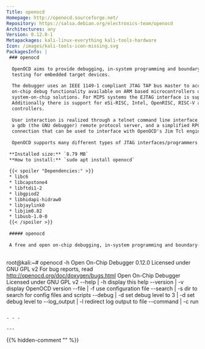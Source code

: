```yaml
---
Title: openocd
Homepage: http://openocd.sourceforge.net/
Repository: https://salsa.debian.org/electronics-team/openocd
Architectures: any
Version: 0.12.0-1
Metapackages: kali-linux-everything kali-tools-hardware 
Icon: /images/kali-tools-icon-missing.svg
PackagesInfo: |
 ### openocd
 
  OpenOCD aims to provide debugging, in-system programming and boundary-scan
  testing for embedded target devices.
   
  The debugger uses an IEEE 1149-1 compliant JTAG TAP bus master to access
  on-chip debug functionality available on ARM based microcontrollers or
  system-on-chip solutions. For MIPS systems the EJTAG interface is supported.
  Additionally there is support for eSi-RISC, Intel, OpenRISC, RISC-V and ARC
  controllers.
   
  User interaction is realized through a telnet command line interface,
  a gdb (the GNU debugger) remote protocol server, and a simplified RPC
  connection that can be used to interface with OpenOCD's Jim Tcl engine.
   
  OpenOCD supports many different types of JTAG interfaces/programmers.
 
 **Installed size:** `8.79 MB`  
 **How to install:** `sudo apt install openocd`  
 
 {{< spoiler "Dependencies:" >}}
 * libc6 
 * libcapstone4 
 * libftdi1-2 
 * libgpiod2 
 * libhidapi-hidraw0 
 * libjaylink0 
 * libjim0.82 
 * libusb-1.0-0 
 {{< /spoiler >}}
 
 ##### openocd
 
 A free and open on-chip debugging, in-system programming and boundary-scan testing tool for ARM and MIPS systems
 
 ```
 root@kali:~# openocd -h
 Open On-Chip Debugger 0.12.0
 Licensed under GNU GPL v2
 For bug reports, read
 	http://openocd.org/doc/doxygen/bugs.html
 Open On-Chip Debugger
 Licensed under GNU GPL v2
 --help       | -h	display this help
 --version    | -v	display OpenOCD version
 --file       | -f	use configuration file <name>
 --search     | -s	dir to search for config files and scripts
 --debug      | -d	set debug level to 3
              | -d<n>	set debug level to <level>
 --log_output | -l	redirect log output to file <name>
 --command    | -c	run <command>
 ```
 
 - - -
 
---
```

{{% hidden-comment "<!--Do not edit anything above this line-->" %}}
